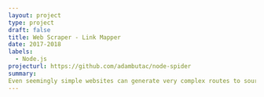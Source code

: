 ```yaml
---
layout: project
type: project
draft: false
title: Web Scraper - Link Mapper
date: 2017-2018
labels:
  - Node.js
projecturl: https://github.com/adambutac/node-spider
summary: 
Even seemingly simple websites can generate very complex routes to sources within itself. This program searches pages for 'href', and then recursively getting and searching sub-pages within the domain.  The output is a graph in json format, though in the future I would like to add an option for some sort of graphical visualization. 
---
```


